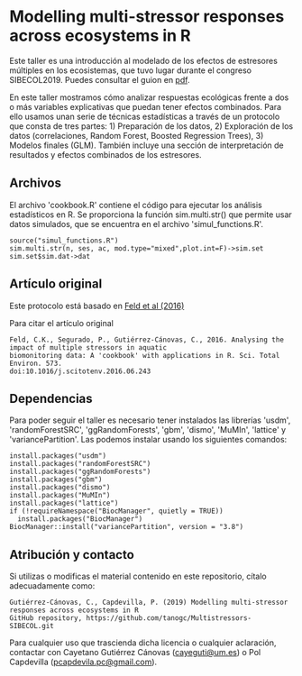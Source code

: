 # Modelling multi-stressor responses across ecosystems in R

Este taller es una introducción al modelado de los efectos de estresores múltiples en los ecosistemas, que tuvo lugar durante el congreso SIBECOL2019. Puedes consultar el guion en [pdf](https://github.com/tanogc/Multistressors-SIBECOL/blob/master/Guion%20del%20curso.pdf).

En este taller mostramos cómo analizar respuestas ecológicas frente a dos o más variables explicativas que puedan tener efectos combinados. Para ello usamos unan serie de técnicas estadísticas a través de un protocolo que consta de tres partes: 1) Preparación de los datos, 2) Exploración de los datos (correlaciones, Random Forest, Boosted Regression Trees), 3) Modelos finales (GLM). También incluye una sección de interpretación de resultados y efectos combinados de los estresores.

## Archivos

El archivo 'cookbook.R' contiene el código para ejecutar los análisis estadísticos en R. Se proporciona la función sim.multi.str() que permite usar datos simulados, que se encuentra en el archivo 'simul_functions.R'.

```
source("simul_functions.R")
sim.multi.str(n, ses, ac, mod.type="mixed",plot.int=F)->sim.set
sim.set$sim.dat->dat
```

## Artículo original

Este protocolo está basado en [Feld et al (2016)](https://www.sciencedirect.com/science/article/pii/S0048969716314310?via%3Dihub) 

Para citar el artículo original

```
Feld, C.K., Segurado, P., Gutiérrez-Cánovas, C., 2016. Analysing the impact of multiple stressors in aquatic
biomonitoring data: A 'cookbook' with applications in R. Sci. Total Environ. 573. 
doi:10.1016/j.scitotenv.2016.06.243
```

## Dependencias
Para poder seguir el taller es necesario tener instalados las librerías 'usdm', 'randomForestSRC', 'ggRandomForests', 'gbm', 'dismo', 'MuMIn', 'lattice' y 'variancePartition'. Las podemos instalar usando los siguientes comandos:

```
install.packages("usdm")
install.packages("randomForestSRC")
install.packages("ggRandomForests")
install.packages("gbm")
install.packages("dismo")
install.packages("MuMIn")
install.packages("lattice")
if (!requireNamespace("BiocManager", quietly = TRUE))
  install.packages("BiocManager")
BiocManager::install("variancePartition", version = "3.8")
```

## Atribución y contacto
Si utilizas o modificas el material contenido en este repositorio, cítalo adecuadamente como:

```
Gutiérrez-Cánovas, C., Capdevilla, P. (2019) Modelling multi-stressor responses across ecosystems in R
GitHub repository, https://github.com/tanogc/Multistressors-SIBECOL.git
```
Para cualquier uso que trascienda dicha licencia o cualquier aclaración, contactar con Cayetano Gutiérrez Cánovas (cayeguti@um.es) o Pol Capdevilla (pcapdevila.pc@gmail.com).




